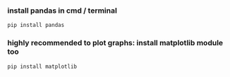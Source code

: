 ### install pandas in cmd / terminal
`pip install pandas`
### highly recommended to plot graphs: install matplotlib module too
`pip install matplotlib`

